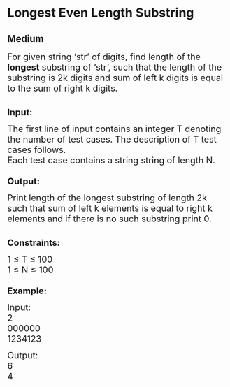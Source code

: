 # Longest Even Length Substring
## Medium 
<div class="problem-statement">
                <p></p><p><span style="font-size:20px">For given string ‘str’ of digits, find length of the <strong>longest</strong> substring of ‘str’, such that the length of the substring is 2k digits and sum of left k digits is equal to the sum of right k digits.</span><br>
&nbsp;</p>

<p><span style="font-size:20px"><strong>Input:</strong></span></p>

<p><span style="font-size:20px">The first line of input contains an integer T denoting the number of test cases. The description of T test cases follows.<br>
Each test case contains a string string of length N.<br>
<br>
<strong>Output:</strong></span></p>

<p><span style="font-size:20px">Print length of the longest substring of length 2k such that sum of left k elements is equal to right k elements and if there is no such substring print 0.</span></p>

<p><br>
<span style="font-size:20px"><strong>Constraints:</strong></span></p>

<p><span style="font-size:20px">1 ≤ T ≤ 100<br>
1 ≤ N ≤ 100<br>
<br>
<strong>Example:</strong></span></p>

<p><span style="font-size:20px">Input:<br>
2<br>
000000<br>
1234123</span></p>

<p><span style="font-size:20px">Output:<br>
6<br>
4 &nbsp;</span></p>
 <p></p>
            </div>